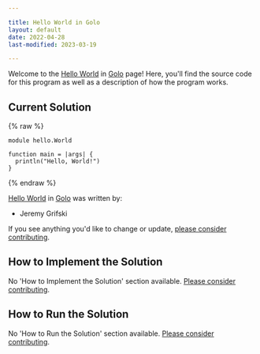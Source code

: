 ```yaml
---

title: Hello World in Golo
layout: default
date: 2022-04-28
last-modified: 2023-03-19

---
```


Welcome to the [Hello World](https://sampleprograms.io/projects/hello-world) in [Golo](https://sampleprograms.io/languages/golo) page! Here, you'll find the source code for this program as well as a description of how the program works.

## Current Solution

{% raw %}

```golo
module hello.World

function main = |args| {
  println("Hello, World!")
}
```

{% endraw %}

[Hello World](https://sampleprograms.io/projects/hello-world) in [Golo](https://sampleprograms.io/languages/golo) was written by:

- Jeremy Grifski

If you see anything you'd like to change or update, [please consider contributing](https://github.com/TheRenegadeCoder/sample-programs).

## How to Implement the Solution

No 'How to Implement the Solution' section available. [Please consider contributing](https://github.com/TheRenegadeCoder/sample-programs-website).

## How to Run the Solution

No 'How to Run the Solution' section available. [Please consider contributing](https://github.com/TheRenegadeCoder/sample-programs-website).